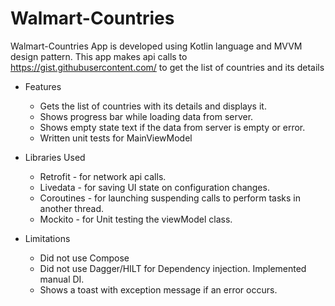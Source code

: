 # Walmart-Countries
Walmart-Countries App is developed using Kotlin language and MVVM design pattern. This app makes api calls to https://gist.githubusercontent.com/ to get the list of countries and its details
 - Features
   - Gets the list of countries with its details and displays it.
   - Shows progress bar while loading data from server.
   - Shows empty state text if the data from server is empty or error.
   - Written unit tests for MainViewModel 
 
 
 - Libraries Used
   - Retrofit - for network api calls.
   - Livedata - for saving UI state on configuration changes.
   - Coroutines - for launching suspending calls to perform tasks in another thread.
   - Mockito - for Unit testing the viewModel class.
  
 - Limitations
   - Did not use Compose
   - Did not use Dagger/HILT for Dependency injection. Implemented manual DI.
   - Shows a toast with exception message if an error occurs.
